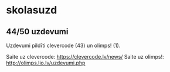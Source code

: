 # skolasuzd
## 44/50 uzdevumi
Uzdevumi pildīti clevercode (43) un olimps! (1).

Saite uz clevercode: https://clevercode.lv/news/
Saite uz olimps!: http://olimps.lio.lv/uzdevumi.php
